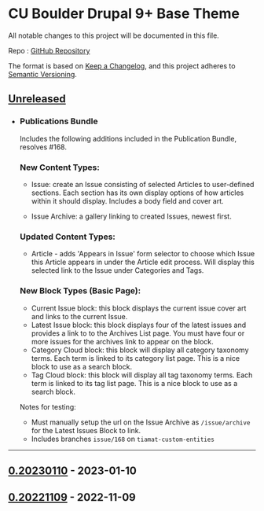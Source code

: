 # CU Boulder Drupal 9+ Base Theme

All notable changes to this project will be documented in this file.

Repo : [GitHub Repository](https://github.com/CuBoulder/tiamat-theme)

The format is based on [Keep a Changelog](https://keepachangelog.com/en/1.0.0/),
and this project adheres to [Semantic Versioning](https://semver.org/spec/v2.0.0.html).

## [Unreleased]

- ### Publications Bundle
  Includes the following additions included in the Publication Bundle, resolves #168.
  
  ### New Content Types:
  - Issue: create an Issue consisting of selected Articles to user-defined sections. Each section has its own display options of how articles within it should display. Includes a body field and cover art.
  
  - Issue Archive: a gallery linking to created Issues, newest first.
  
  ### Updated Content Types:
  - Article - adds 'Appears in Issue' form selector to choose which Issue this Article appears in under the Article edit process. Will display this selected link to the Issue under Categories and Tags.
  
  ### New Block Types (Basic Page):
  - Current Issue block: this block displays the current issue cover art and links to the current Issue.
  - Latest Issue block: this block displays four of the latest issues and provides a link to to the Archives List page. You must have four or more issues for the archives link to appear on the block.
  - Category Cloud block: this block will display all category taxonomy terms. Each term is linked to its category list page. This is a nice block to use as a search block.
  - Tag Cloud block: this block will display all tag taxonomy terms. Each term is linked to its tag list page. This is a nice block to use as a search block.
  
  Notes for testing:
  - Must manually setup the url on the Issue Archive as `/issue/archive` for the Latest Issues Block to link.
  - Includes branches `issue/168` on `tiamat-custom-entities`
---

## [0.20230110] - 2023-01-10

## [0.20221109] - 2022-11-09

[Unreleased]: https://github.com/CuBoulder/tiamat-theme/compare/0.20230110...HEAD

[0.20230110]: https://github.com/CuBoulder/tiamat-theme/compare/0.20221109...0.20230110

[0.20221109]: https://github.com/CuBoulder/tiamat-theme/compare/fc8e434945affda25ee2d8cf5c7c659c3ff0b7f4...0.20221109
